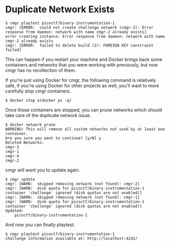 # Duplicate Network Exists

```terminal
$ cmgr playtest picoctf/binary-instrumentation-1
cmgr: [ERROR:  could not create challenge network (cmgr-2): Error response from daemon: network with name cmgr-2 already exists]
error creating instance: Error response from daemon: network with name cmgr-2 already exists
cmgr: [ERROR:  failed to delete build (2): FOREIGN KEY constraint failed]
```

This can happen if you restart your machine and Docker brings back some
containers and networks that you were working with previously, but now cmgr has
no recollection of them.

If you're just using Docker for cmgr, the following command is relatively safe,
if you're using Docker for other projects as well, you'll want to more carefully
stop cmgr containers.

```terminal
$ docker stop $(docker ps -q)
```

Once those containers are stopped, you can prune networks which should take care
of the duplicate network issue.

```terminal
$ docker network prune
WARNING! This will remove all custom networks not used by at least one container.
Are you sure you want to continue? [y/N] y
Deleted Networks:
cmgr-3
cmgr-1
cmgr-4
cmgr-2
```

cmgr will want you to update again.

```terminal
$ cmgr update
cmgr: [WARN:  skipped removing network (not found): cmgr-2]
cmgr: [WARN:  disk quota for picoctf/binary-instrumentation-1 container 'challenge' ignored (disk quotas are not enabled)]
cmgr: [WARN:  skipped removing network (not found): cmgr-1]
cmgr: [WARN:  disk quota for picoctf/binary-instrumentation-1 container 'challenge' ignored (disk quotas are not enabled)]
Updated:
    picoctf/binary-instrumentation-1
```

And now you can finally playtest.

```terminal
$ cmgr playtest picoctf/binary-instrumentation-1
challenge information available at: http://localhost:4242/
```
